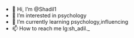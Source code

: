 - 👋 Hi, I’m @Shadil1
- 👀 I’m interested in psychology
- 🌱 I’m currently learning psychology,influencing
- 📫 How to reach me Ig:sh_adil._

<!---
Shadil1/Shadil1 is a ✨ special ✨ repository because its `README.md` (this file) appears on your GitHub profile.
You can click the Preview link to take a look at your changes.
--->
